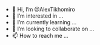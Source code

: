 - 👋 Hi, I’m @AlexTikhomiro
- 👀 I’m interested in ...
- 🌱 I’m currently learning ...
- 💞️ I’m looking to collaborate on ...
- 📫 How to reach me ...

<!---
AlexTikhomiro/AlexTikhomiro is a ✨ special ✨ repository because its `README.md` (this file) appears on your GitHub profile.
You can click the Preview link to take a look at your changes.
--->

